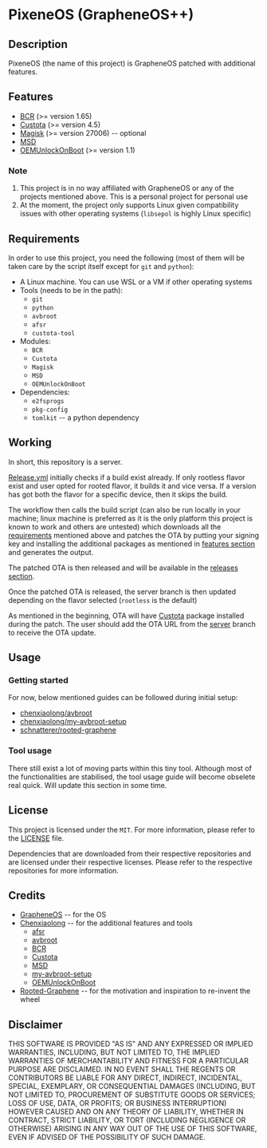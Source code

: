 # PixeneOS (GrapheneOS++)

## Description

PixeneOS (the name of this project) is GrapheneOS patched with additional features.

## Features

- [BCR](https://github.com/chenxiaolong/BCR) (>= version 1.65)
- [Custota](https://github.com/chenxiaolong/Custota) (>= version 4.5)
- [Magisk](https://github.com/pixincreate/Magisk) (>= version 27006) -- optional
- [MSD](https://github.com/chenxiaolong/MSD)
- [OEMUnlockOnBoot](https://github.com/chenxiaolong/OEMUnlockOnBoot) (>= version 1.1)

### Note

1. This project is in no way affiliated with GrapheneOS or any of the projects mentioned above. This is a personal project for personal use
2. At the moment, the project only supports Linux given compatibility issues with other operating systems (`libsepol` is highly Linux specific)

## Requirements

In order to use this project, you need the following (most of them will be taken care by the script itself except for `git` and `python`):

- A Linux machine. You can use WSL or a VM if other operating systems
- Tools (needs to be in the path):
  - `git`
  - `python`
  - `avbroot`
  - `afsr`
  - `custota-tool`
- Modules:
  - `BCR`
  - `Custota`
  - `Magisk`
  - `MSD`
  - `OEMUnlockOnBoot`
- Dependencies:
  - `e2fsprogs`
  - `pkg-config`
  - `tomlkit` -- a python dependency

## Working

In short, this repository is a server.

[Release.yml](.github/workflows/release.yml) initially checks if a build exist already. If only rootless flavor exist and user opted for rooted flavor, it builds it and vice versa. If a version has got both the flavor for a specific device, then it skips the build.

The workflow then calls the build script (can also be run locally in your machine; linux machine is preferred as it is the only platform this project is known to work and others are untested) which downloads all the [requirements](#requirements) mentioned above and patches the OTA by putting your signing key and installing the additional packages as mentioned in [features section](#features) and generates the output.

The patched OTA is then released and will be available in the [releases section](https://github.com/pixincreate/PixeneOS/releases).

Once the patched OTA is released, the server branch is then updated depending on the flavor selected (`rootless` is the default)

As mentioned in the beginning, OTA will have [Custota](https://github.com/chenxiaolong/Custota) package installed during the patch. The user should add the OTA URL from the [server](https://github.com/pixincreate/PixeneOS/tree/gh-pages) branch to receive the OTA update.


## Usage

### Getting started

For now, below mentioned guides can be followed during initial setup:

- [chenxiaolong/avbroot](https://github.com/chenxiaolong/avbroot)
- [chenxiaolong/my-avbroot-setup](https://github.com/chenxiaolong/my-avbroot-setup)
- [schnatterer/rooted-graphene](https://github.com/schnatterer/rooted-graphene)

### Tool usage

There still exist a lot of moving parts within this tiny tool. Although most of the functionalities are stabilised, the tool usage guide will become obselete real quick. Will update this section in some time.

## License

This project is licensed under the `MIT`. For more information, please refer to the [LICENSE](LICENSE) file.

Dependencies that are downloaded from their respective repositories and are licensed under their respective licenses. Please refer to the respective repositories for more information.

## Credits

- [GrapheneOS](https://grapheneos.org) -- for the OS
- [Chenxiaolong](https://github.com/chenxiaolong) -- for the additional features and tools
  - [afsr](https://github.com/chenxiaolong/afsr)
  - [avbroot](https://github.com/chenxiaolong/avbroot)
  - [BCR](https://github.com/chenxiaolong/BCR)
  - [Custota](https://github.com/chenxiaolong/Custota)
  - [MSD](https://github.com/chenxiaolong/MSD)
  - [my-avbroot-setup](https://github.com/chenxiaolong/my-avbroot-setup)
  - [OEMUnlockOnBoot](https://github.com/chenxiaolong/OEMUnlockOnBoot)
- [Rooted-Graphene](https://github.com/schnatterer/rooted-graphene) -- for the motivation and inspiration to re-invent the wheel

## Disclaimer

THIS SOFTWARE IS PROVIDED "AS IS" AND ANY EXPRESSED OR IMPLIED WARRANTIES, INCLUDING, BUT NOT LIMITED TO, THE IMPLIED WARRANTIES OF MERCHANTABILITY AND FITNESS FOR A PARTICULAR PURPOSE ARE DISCLAIMED. IN NO EVENT SHALL THE REGENTS OR CONTRIBUTORS BE LIABLE FOR ANY DIRECT, INDIRECT, INCIDENTAL, SPECIAL, EXEMPLARY, OR CONSEQUENTIAL DAMAGES (INCLUDING, BUT NOT LIMITED TO, PROCUREMENT OF SUBSTITUTE GOODS OR SERVICES; LOSS OF USE, DATA, OR PROFITS; OR BUSINESS INTERRUPTION) HOWEVER CAUSED AND ON ANY THEORY OF LIABILITY, WHETHER IN CONTRACT, STRICT LIABILITY, OR TORT (INCLUDING NEGLIGENCE OR OTHERWISE) ARISING IN ANY WAY OUT OF THE USE OF THIS SOFTWARE, EVEN IF ADVISED OF THE POSSIBILITY OF SUCH DAMAGE.
